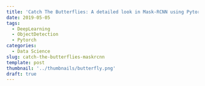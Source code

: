 ```yaml
---
title: 'Catch The Butterflies: A detailed look in Mask-RCNN using Pytorch'
date: 2019-05-05
tags:
  - DeepLearning
  - ObjectDetection
  - Pytorch
categories:
  - Data Science
slug: catch-the-butterflies-maskrcnn
template: post
thumbnail: '../thumbnails/butterfly.png'
draft: true
---
```

